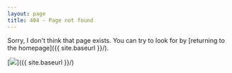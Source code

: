 ```yaml
---
layout: page
title: 404 - Page not found
---
```


Sorry, I don't think that page exists. You can try to look for by [returning to the homepage]({{ site.baseurl }}/).

[<img src="{{ site.baseurl }}/images/404.png"/>]({{ site.baseurl }}/)